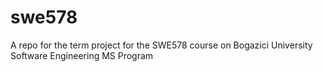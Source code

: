 # swe578
A repo for the term project for the SWE578 course on Bogazici University Software Engineering MS Program
